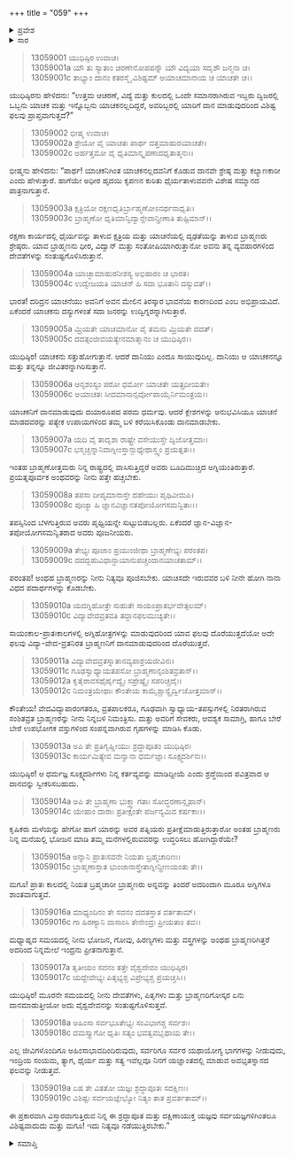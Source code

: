 +++
title = "059"
+++

<details><summary>ಪ್ರವೇಶ</summary>


।।   ಓಂ ಓಂ ನಮೋ ನಾರಾಯಣಾಯ।।   ಶ್ರೀ ವೇದವ್ಯಾಸಾಯ ನಮಃ ।।

ಶ್ರೀ ಕೃಷ್ಣದ್ವೈಪಾಯನ ವೇದವ್ಯಾಸ ವಿರಚಿತ  

**ಶ್ರೀ ಮಹಾಭಾರತ**

**ಅನುಶಾಸನ ಪರ್ವ**

**ದಾನಧರ್ಮ ಪರ್ವ**

**ಅಧ್ಯಾಯ 59**


</details>

<details><summary>ಸಾರ</summary>

ಅಯಾಚಕ ಧರ್ಮಾತ್ಮಾ, ನಿರ್ಧನ ಮತ್ತು ಗುಣವಂತನಿಗೆ ದಾನಮಾಡುವುದರ ವಿಶೇಷ ಫಲ (1-19).


</details>



> 13059001 ಯುಧಿಷ್ಠಿರ ಉವಾಚ।  
13059001a ಯೌ ತು ಸ್ಯಾತಾಂ ಚರಣೇನೋಪಪನ್ನೌ
     ಯೌ ವಿದ್ಯಯಾ ಸದೃಶೌ ಜನ್ಮನಾ ಚ।  
> 13059001c ತಾಭ್ಯಾಂ ದಾನಂ ಕತರಸ್ಮೈ ವಿಶಿಷ್ಟಮ್
     ಅಯಾಚಮಾನಾಯ ಚ ಯಾಚತೇ ಚ।।  

ಯುಧಿಷ್ಠಿರನು ಹೇಳಿದನು: “ಉತ್ತಮ ಆಚರಣೆ, ವಿದ್ಯೆ ಮತ್ತು ಕುಲದಲ್ಲಿ ಒಂದೇ ಸಮಾನರಾಗಿರುವ ಇಬ್ಬರು ದ್ವಿಜರಲ್ಲಿ ಒಬ್ಬನು ಯಾಚಕ ಮತ್ತು ಇನ್ನೊಬ್ಬನು ಯಾಚಕನಲ್ಲದಿದ್ದರೆ, ಅವರಿಬ್ಬರಲ್ಲಿ ಯಾರಿಗೆ ದಾನ ಮಾಡುವುದರಿಂದ ವಿಶಿಷ್ಟ ಫಲವು ಪ್ರಾಪ್ತವಾಗುತ್ತದೆ?”

> 13059002 ಭೀಷ್ಮ ಉವಾಚ।  
13059002a ಶ್ರೇಯೋ ವೈ ಯಾಚತಃ ಪಾರ್ಥ ದತ್ತಮಾಹುರಯಾಚತೇ।  
13059002c ಅರ್ಹತ್ತಮೋ ವೈ ಧೃತಿಮಾನ್ಕೃಪಣಾದಧೃತಾತ್ಮನಃ।।

ಭೀಷ್ಮನು ಹೇಳಿದನು: “ಪಾರ್ಥ! ಯಾಚಕನಿಗಿಂತ ಯಾಚಕನಲ್ಲದವನಿಗೆ ಕೊಡುವ ದಾನವೇ ಶ್ರೇಷ್ಠ ಮತ್ತು ಕಲ್ಯಾಣಕಾರೀ ಎಂದು ಹೇಳುತ್ತಾರೆ. ಹಾಗೆಯೇ ಅಧೀರ ಹೃದಯಿ ಕೃಪಣನ ಕುರಿತು ಧೈರ್ಯತಾಳುವವನೇ ವಿಶೇಷ ಸಮ್ಮಾನದ ಪಾತ್ರನಾಗುತ್ತಾನೆ.

> 13059003a ಕ್ಷತ್ರಿಯೋ ರಕ್ಷಣಧೃತಿರ್ಬ್ರಾಹ್ಮಣೋಽನರ್ಥನಾಧೃತಿಃ।  
13059003c ಬ್ರಾಹ್ಮಣೋ ಧೃತಿಮಾನ್ವಿದ್ವಾನ್ದೇವಾನ್ಪ್ರೀಣಾತಿ ತುಷ್ಟಿಮಾನ್।।

ರಕ್ಷಣಾ ಕಾರ್ಯದಲ್ಲಿ ಧೈರ್ಯವನ್ನು ತಾಳುವ ಕ್ಷತ್ರಿಯ ಮತ್ತು ಯಾಚನೆಯಲ್ಲಿ ದೃಢತೆಯನ್ನು ತಾಳುವ ಬ್ರಾಹ್ಮಣರು ಶ್ರೇಷ್ಠರು. ಯಾವ ಬ್ರಾಹ್ಮಣನು ಧೀರ, ವಿದ್ವಾನ್ ಮತ್ತು ಸಂತೋಷಿಯಾಗಿರುತ್ತಾನೋ ಅವನು ತನ್ನ ವ್ಯವಹಾರಗಳಿಂದ ದೇವತೆಗಳನ್ನು ಸಂತುಷ್ಟಗೊಳಿಸಿರುತ್ತಾನೆ.

> 13059004a ಯಾಚ್ಛಾಮಾಹುರನೀಶಸ್ಯ ಅಭಿಹಾರಂ ಚ ಭಾರತ।  
13059004c ಉದ್ವೇಜಯತಿ ಯಾಚನ್ ಹಿ ಸದಾ ಭೂತಾನಿ ದಸ್ಯುವತ್।।

ಭಾರತ! ದರಿದ್ರನ ಯಾಚನೆಯು ಅವನಿಗೆ ಅವನ ಮೇಲಿನ ತಿರಸ್ಕಾರ ಭಾವನೆಯ ಕಾರಣದಿಂದ ಎಂಬ ಅಭಿಪ್ರಾಯವಿದೆ. ಏಕೆಂದರೆ ಯಾಚಕನು ದಸ್ಯುಗಳಂತೆ ಸದಾ ಜನರನ್ನು ಉದ್ವಿಗ್ನರನ್ನಾಗಿಸುತ್ತಾರೆ.

> 13059005a ಮ್ರಿಯತೇ ಯಾಚಮಾನೋ ವೈ ತಮನು ಮ್ರಿಯತೇ ದದತ್।  
13059005c ದದತ್ಸಂಜೀವಯತ್ಯೇನಮಾತ್ಮಾನಂ ಚ ಯುಧಿಷ್ಠಿರ।।

ಯುಧಿಷ್ಠಿರ! ಯಾಚಕನು ಸತ್ತುಹೋಗುತ್ತಾನೆ. ಆದರೆ ದಾನಿಯು ಎಂದೂ ಸಾಯುವುದಿಲ್ಲ. ದಾನಿಯು ಆ ಯಾಚಕನನ್ನೂ ಮತ್ತು ತನ್ನನ್ನೂ ಜೀವಿತರನ್ನಾಗಿರಿಸುತ್ತಾನೆ.

> 13059006a ಆನೃಶಂಸ್ಯಂ ಪರೋ ಧರ್ಮೋ ಯಾಚತೇ ಯತ್ಪ್ರದೀಯತೇ।  
13059006c ಅಯಾಚತಃ ಸೀದಮಾನಾನ್ಸರ್ವೋಪಾಯೈರ್ನಿಮಂತ್ರಯ।।

ಯಾಚಕನಿಗೆ ದಾನಮಾಡುವುದು ದಯಾರೂಪದ ಪರಮ ಧರ್ಮವು. ಆದರೆ ಕ್ಲೇಶಗಳನ್ನು ಅನುಭವಿಸಿಯೂ ಯಾಚನೆ ಮಾಡದವರನ್ನು ಪತ್ಯೇಕ ಉಪಾಯಗಳಿಂದ ತಮ್ಮ ಬಳಿ ಕರೆಯಿಸಿಕೊಂಡು ದಾನಮಾಡಬೇಕು.

> 13059007a ಯದಿ ವೈ ತಾದೃಶಾ ರಾಷ್ಟ್ರೇ ವಸೇಯುಸ್ತೇ ದ್ವಿಜೋತ್ತಮಾಃ।  
13059007c ಭಸ್ಮಚ್ಚನ್ನಾನಿವಾಗ್ನೀಂಸ್ತಾನ್ಬುಧ್ಯೇಥಾಸ್ತ್ವಂ ಪ್ರಯತ್ನತಃ।।

ಇಂತಹ ಬ್ರಾಹ್ಮಣೋತ್ತಮರು ನಿನ್ನ ರಾಷ್ಟ್ರದಲ್ಲಿ ವಾಸಿಸುತ್ತಿದ್ದರೆ ಅವರು ಬೂದಿಮುಚ್ಚಿದ ಅಗ್ನಿಯಂತಿರುತ್ತಾರೆ. ಪ್ರಯತ್ನಪೂರ್ವಕ ಅಂಥವರನ್ನು ನೀನು ಪತ್ತೇ ಹಚ್ಚಬೇಕು.

> 13059008a ತಪಸಾ ದೀಪ್ಯಮಾನಾಸ್ತೇ ದಹೇಯುಃ ಪೃಥಿವೀಮಪಿ।  
13059008c ಪೂಜ್ಯಾ ಹಿ ಜ್ಞಾನವಿಜ್ಞಾನತಪೋಯೋಗಸಮನ್ವಿತಾಃ।।

ತಪಸ್ಸಿನಿಂದ ಬೆಳಗುತ್ತಿರುವ ಅವರು ಪೃಥ್ವಿಯನ್ನೇ ಸುಟ್ಟುಬಿಡಬಲ್ಲರು. ಏಕೆಂದರೆ ಜ್ಞಾನ-ವಿಜ್ಞಾನ-ತಪೋಯೋಗಸಮನ್ವಿತರಾದ ಅವರು ಪೂಜನೀಯರು.

> 13059009a ತೇಭ್ಯಃ ಪೂಜಾಂ ಪ್ರಯುಂಜೀಥಾ ಬ್ರಾಹ್ಮಣೇಭ್ಯಃ ಪರಂತಪ।  
13059009c ದದದ್ಬಹುವಿಧಾನ್ದಾಯಾನುಪಚ್ಚಂದಾನಯಾಚತಾಮ್।।

ಪರಂತಪ! ಅಂಥಹ ಬ್ರಾಹ್ಮಣರನ್ನು ನೀನು ನಿತ್ಯವೂ ಪೂಜಿಸಬೇಕು. ಯಾಚಿಸದೇ ಇರುವವರ ಬಳಿ ನೀನೇ ಹೋಗಿ ನಾನಾ ವಿಧದ ಪದಾರ್ಥಗಳನ್ನು ಕೊಡಬೇಕು.

> 13059010a ಯದಗ್ನಿಹೋತ್ರೇ ಸುಹುತೇ ಸಾಯಂಪ್ರಾತರ್ಭವೇತ್ಫಲಮ್।  
13059010c ವಿದ್ಯಾವೇದವ್ರತವತಿ ತದ್ದಾನಫಲಮುಚ್ಯತೇ।।

ಸಾಯಂಕಾಲ-ಪ್ರಾತಃಕಾಲಗಳಲ್ಲಿ ಅಗ್ನಿಹೋತ್ರಗಳನ್ನು ಮಾಡುವುದರಿಂದ ಯಾವ ಫಲವು ದೊರೆಯುತ್ತದೆಯೋ ಅದೇ ಫಲವು ವಿದ್ಯಾ-ವೇದ-ವ್ರತನಿರತ ಬ್ರಾಹ್ಮಣನಿಗೆ ದಾನಮಾಡುವುದರಿಂದ ದೊರೆಯುತ್ತದೆ.

> 13059011a ವಿದ್ಯಾವೇದವ್ರತಸ್ನಾತಾನವ್ಯಪಾಶ್ರಯಜೀವಿನಃ।  
13059011c ಗೂಢಸ್ವಾಧ್ಯಾಯತಪಸೋ ಬ್ರಾಹ್ಮಣಾನ್ಸಂಶಿತವ್ರತಾನ್।।  
13059012a ಕೃತೈರಾವಸಥೈರ್ಹೃದ್ಯೈಃ ಸಪ್ರೇಷ್ಯೈಃ ಸಪರಿಚ್ಚದೈಃ।  
13059012c ನಿಮಂತ್ರಯೇಥಾಃ ಕೌಂತೇಯ ಕಾಮೈಶ್ಚಾನ್ಯೈರ್ದ್ವಿಜೋತ್ತಮಾನ್।।

ಕೌಂತೇಯ! ವೇದವಿದ್ಯಾಪಾರಂಗತರೂ, ವ್ರತಪಾಲಕರೂ, ಗೂಢವಾಗಿ ಸ್ವಾಧ್ಯಾಯ-ತಪಸ್ಸುಗಳಲ್ಲಿ ನಿರತರಾಗಿರುವ ಸಂಶಿತವ್ರತ ಬ್ರಾಹ್ಮಣರನ್ನು ನೀನು ನಿನ್ನಬಳಿ ನಿಮಂತ್ರಿಸು. ಮತ್ತು ಅವರಿಗೆ ಸೇವಕರು, ಆವಶ್ಯಕ ಸಾಮಾಗ್ರಿ, ಹಾಗೂ ಬೇರೆ ಬೇರೆ ಉಪಭೋಗಕ ವಸ್ತುಗಳಿಂದ ಸಂಪನ್ನವಾಗಿರುವ ಗೃಹಗಳನ್ನು ಮಾಡಿಸಿ ಕೊಡು.

> 13059013a ಅಪಿ ತೇ ಪ್ರತಿಗೃಹ್ಣೀಯುಃ ಶ್ರದ್ಧಾಪೂತಂ ಯುಧಿಷ್ಠಿರ।  
13059013c ಕಾರ್ಯಮಿತ್ಯೇವ ಮನ್ವಾನಾ ಧರ್ಮಜ್ಞಾಃ ಸೂಕ್ಷ್ಮದರ್ಶಿನಃ।।

ಯುಧಿಷ್ಠಿರ! ಆ ಧರ್ಮಜ್ಞ ಸೂಕ್ಷ್ಮದರ್ಶಿಗಳು ನಿನ್ನ ಕರ್ತವ್ಯವನ್ನು ಮಾಡಿದ್ದೀಯೆ ಎಂದು ಶ್ರದ್ಧೆಯಿಂದ ಪವಿತ್ರವಾದ ಆ ದಾನವನ್ನು ಸ್ವೀಕರಿಸಬಹುದು.

> 13059014a ಅಪಿ ತೇ ಬ್ರಾಹ್ಮಣಾ ಭುಕ್ತ್ವಾ ಗತಾಃ ಸೋದ್ಧರಣಾನ್ಗೃಹಾನ್।  
13059014c ಯೇಷಾಂ ದಾರಾಃ ಪ್ರತೀಕ್ಷಂತೇ ಪರ್ಜನ್ಯಮಿವ ಕರ್ಷಕಾಃ।।

ಕೃಷಿಕರು ಮಳೆಯನ್ನು ಹೇಗೋ ಹಾಗೆ ಯಾರನ್ನು ಅವರ ಪತ್ನಿಯರು ಪ್ರತೀಕ್ಷೆಮಾಡುತ್ತಿರುತ್ತಾರೋ ಅಂತಹ ಬ್ರಾಹ್ಮಣರು ನಿನ್ನ ಮನೆಯಲ್ಲಿ ಭೋಜನ ಮಾಡಿ ತಮ್ಮ ಮನೆಗಳಲ್ಲಿರುವವರನ್ನು ಉದ್ಧರಿಸಲು ಹೋಗಿದ್ದಾರೆಯೇ?

> 13059015a ಅನ್ನಾನಿ ಪ್ರಾತಃಸವನೇ ನಿಯತಾ ಬ್ರಹ್ಮಚಾರಿಣಃ।  
13059015c ಬ್ರಾಹ್ಮಣಾಸ್ತಾತ ಭುಂಜಾನಾಸ್ತ್ರೇತಾಗ್ನೀನ್ಪ್ರೀಣಯಂತು ತೇ।।

ಮಗೂ! ಪ್ರಾತಃ ಕಾಲದಲ್ಲಿ ನಿಯತ ಬ್ರಹ್ಮಚಾರೀ ಬ್ರಾಹ್ಮಣರು ಅನ್ನವನ್ನು ತಿಂದರೆ ಅದರಿಂದಾಗಿ ಮೂರೂ ಅಗ್ನಿಗಳೂ ಶಾಂತವಾಗುತ್ತವೆ.

> 13059016a ಮಾಧ್ಯಂದಿನಂ ತೇ ಸವನಂ ದದತಸ್ತಾತ ವರ್ತತಾಮ್।  
13059016c ಗಾ ಹಿರಣ್ಯಾನಿ ವಾಸಾಂಸಿ ತೇನೇಂದ್ರಃ ಪ್ರೀಯತಾಂ ತವ।।

ಮಧ್ಯಾಹ್ನದ ಸಮಯದಲ್ಲಿ ನೀನು ಭೋಜನ, ಗೋವು, ಹಿರಣ್ಯಗಳು ಮತ್ತು ವಸ್ತ್ರಗಳನ್ನು ಅಂಥಹ ಬ್ರಾಹ್ಮಣರಿಗಿತ್ತರೆ ಅದರಿಂದ ನಿನ್ನಮೇಲೆ ಇಂದ್ರನು ಪ್ರೀತನಾಗುತ್ತಾನೆ.

> 13059017a ತೃತೀಯಂ ಸವನಂ ತತ್ತೇ ವೈಶ್ವದೇವಂ ಯುಧಿಷ್ಠಿರ।  
13059017c ಯದ್ದೇವೇಭ್ಯಃ ಪಿತೃಭ್ಯಶ್ಚ ವಿಪ್ರೇಭ್ಯಶ್ಚ ಪ್ರಯಚ್ಚಸಿ।।

ಯುಧಿಷ್ಠಿರ! ಮೂರನೇ ಸಮಯದಲ್ಲಿ ನೀನು ದೇವತೆಗಳು, ಪಿತೃಗಳು ಮತ್ತು ಬ್ರಾಹ್ಮಣರಿಗೋಸ್ಕರ ಏನು ದಾನಮಾಡುತ್ತೀಯೋ ಅದು ವೈಶ್ವದೇವನನ್ನು ಸಂತುಷ್ಟಗೊಳಿಸುತ್ತವೆ.

> 13059018a ಅಹಿಂಸಾ ಸರ್ವಭೂತೇಭ್ಯಃ ಸಂವಿಭಾಗಶ್ಚ ಸರ್ವಶಃ।  
13059018c ದಮಸ್ತ್ಯಾಗೋ ಧೃತಿಃ ಸತ್ಯಂ ಭವತ್ವವಭೃಥಾಯ ತೇ।।

ಎಲ್ಲ ಜೀವಿಗಳೊಂದಿಗೂ ಅಹಿಂಸಾಭಾವದಿಂದಿರುವುದು, ಸರ್ವರಿಗೂ ಸರ್ವರ ಯಥಾಯೋಗ್ಯ ಭಾಗಗಳನ್ನು ನೀಡುವುದು, ಇಂದ್ರಿಯ ಸಂಯಮ, ತ್ಯಾಗ, ಧೈರ್ಯ ಮತ್ತು ಸತ್ಯ ಇವೆಲ್ಲವೂ ನಿನಗೆ ಯಜ್ಞಾಂತದಲ್ಲಿ ಮಾಡುವ ಅವಭೃತಸ್ನಾನದ ಫಲವನ್ನು ನೀಡುತ್ತವೆ.

> 13059019a ಏಷ ತೇ ವಿತತೋ ಯಜ್ಞಃ ಶ್ರದ್ಧಾಪೂತಃ ಸದಕ್ಷಿಣಃ।  
13059019c ವಿಶಿಷ್ಟಃ ಸರ್ವಯಜ್ಞೇಭ್ಯೋ ನಿತ್ಯಂ ತಾತ ಪ್ರವರ್ತತಾಮ್।।

ಈ ಪ್ರಕಾರವಾಗಿ ವಿಸ್ತಾರವಾಗುತ್ತಿರುವ ನಿನ್ನ ಈ ಶ್ರದ್ಧಾಪೂತ ಮತ್ತು ದಕ್ಷಿಣಾಯುಕ್ತ ಯಜ್ಞವು ಸರ್ವಯಜ್ಞಗಳಿಗಿಂತಲೂ ವಿಶಿಷ್ಟವಾದುದು ಮತ್ತು ಮಗೂ! ಇದು ನಿತ್ಯವೂ ನಡೆಯುತ್ತಿರಬೇಕು.”



<details><summary>ಸಮಾಪ್ತಿ</summary>


ಇತಿ ಶ್ರೀಮಹಾಭಾರತೇ ಅನುಶಾಸನಪರ್ವಣಿ ದಾನಧರ್ಮಪರ್ವಣಿ ಏಕೋನಷಷ್ಟಿತಮೋಽಧ್ಯಾಯಃ।।  
ಇದು ಶ್ರೀಮಹಾಭಾರತದಲ್ಲಿ ಅನುಶಾಸನಪರ್ವದಲ್ಲಿ ದಾನಧರ್ಮಪರ್ವದಲ್ಲಿ ಐವತ್ತೊಂಬತ್ತನೇ ಅಧ್ಯಾಯವು.



</details>
